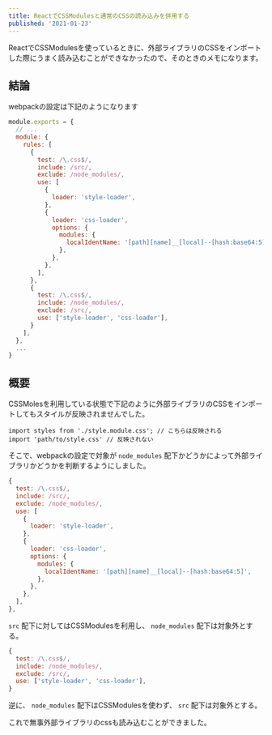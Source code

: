 ```yaml
---
title: ReactでCSSModulesと通常のCSSの読み込みを併用する
published: '2021-01-23'
---
```


ReactでCSSModulesを使っているときに、外部ライブラリのCSSをインポートした際にうまく読み込むことができなかったので、そのときのメモになります。

## 結論

<!-- textlint-disable prh -->
webpackの設定は下記のようになります
<!-- textlint-enable prh -->

```javascript
module.exports = {
  // ...
  module: {
    rules: [
      {
        test: /\.css$/,
        include: /src/,
        exclude: /node_modules/,
        use: [
          {
            loader: 'style-loader',
          },
          {
            loader: 'css-loader',
            options: {
              modules: {
                localIdentName: '[path][name]__[local]--[hash:base64:5]',
              },
            },
          },
        ],
      },
      {
        test: /\.css$/,
        include: /node_modules/,
        exclude: /src/,
        use: ['style-loader', 'css-loader'],
      }
    ],
  },
  ...
}
```

## 概要

CSSMolesを利用している状態で下記のように外部ライブラリのCSSをインポートしてもスタイルが反映されませんでした。

```tsx
import styles from './style.module.css'; // こちらは反映される
import 'path/to/style.css' // 反映されない
```

<!-- textlint-disable prh -->
そこで、webpackの設定で対象が `node_modules` 配下かどうかによって外部ライブラリかどうかを判断するようにしました。
<!-- textlint-enable prh -->


```javascript
{
  test: /\.css$/,
  include: /src/,
  exclude: /node_modules/,
  use: [
    {
      loader: 'style-loader',
    },
    {
      loader: 'css-loader',
      options: {
        modules: {
          localIdentName: '[path][name]__[local]--[hash:base64:5]',
        },
      },
    },
  ],
},
```

`src` 配下に対してはCSSModulesを利用し、 `node_modules` 配下は対象外とする。


```javascript
{
  test: /\.css$/,
  include: /node_modules/,
  exclude: /src/,
  use: ['style-loader', 'css-loader'],
}
```

逆に、 `node_modules` 配下はCSSModulesを使わず、 `src` 配下は対象外とする。

これで無事外部ライブラリのcssも読み込むことができました。
